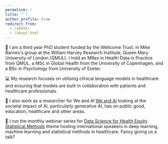 ```yaml
---
permalink: /
title: " "
author_profile: true
redirect_from: 
  - /about/
  - /about.html
---
```


:wave: I am a third year PhD student funded by the Wellcome Trust, in Mike Barnes's group at the William Harvey Research Institute, Queen Mary University of London (QMUL). I hold an MRes in Health Data in Practice from QMUL, a MSc in Global Health from the University of Copenhagen, and a BSc in Psychology from University of Exeter. 

:computer: My research focuses on utilising clinical language models in healthcare and ensuring that models are built in collaboration with patients and healthcare professionals.

:seedling: I also work as a researcher for We and AI [We and AI](https://weandai.org/) looking at the societal impact of AI, particularly generative AI, has on public good, education, healthcare and other areas. 

:orange_book: I run the monthly webinar series for [Data Science for Health Equity Statistical Methods](https://www.datascienceforhealthequity.com/themes/statistical-methods) theme hosting international speakers in deep learning, machine learning and statistical methods in healthcare. Fancy giving us a talk? 
